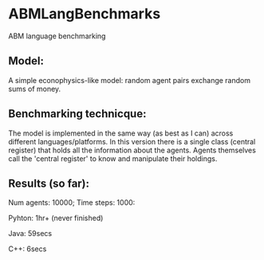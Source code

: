 # ABMLangBenchmarks
ABM language benchmarking

## Model:

A simple econophysics-like model: random agent pairs exchange random sums of money.

## Benchmarking technicque:

The model is implemented in the same way (as best as I can) across different languages/platforms. In this version there is a single class (central register) that holds all the information about the agents. Agents themselves call the 'central register' to know and manipulate their holdings.

## Results (so far):

Num agents: 10000; Time steps: 1000:

Pyhton: 1hr+ (never finished)

Java: 59secs

C++: 6secs
